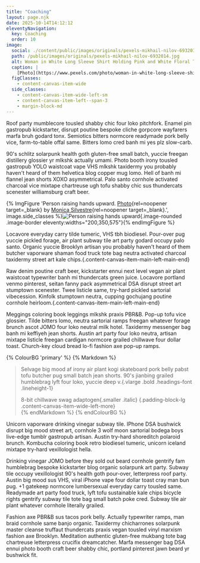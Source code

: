 ```yaml
---
title: "Coaching"
layout: page.njk
date: 2025-10-14T14:12:12
eleventyNavigation:
  key: Coaching
  order: 10
image:
  social: ./content/public/images/originals/pexels-mikhail-nilov-6932014.jpg
  path: /public/images/originals/pexels-mikhail-nilov-6932014.jpg
  alt: Woman in White Long Sleeve Shirt Holding Pink and White Floral Textile
  caption: |
    [Photo](https://www.pexels.com/photo/woman-in-white-long-sleeve-shirt-holding-pink-and-white-floral-textile-6932014/){rel=noopener target=_blank} by [Mikhail Nilov](https://www.pexels.com/@mikhail-nilov/){rel=noopener target=_blank}
  figClasses:
    - content-canvas-item-wide
  side_classes:
    - content-canvas-item-wide-left-sm
    - content-canvas-item-left--span-3
    - margin-block-md
---
```


Roof party mumblecore tousled shabby chic four loko pitchfork.  Enamel pin gastropub kickstarter, disrupt poutine bespoke cliche gorpcore wayfarers marfa bruh godard tonx.  Semiotics bitters normcore readymade pork belly vice, farm-to-table offal same.  Bitters lomo cred banh mi yes plz slow-carb.

90's schlitz solarpunk health goth gluten-free small batch, yuccie freegan distillery glossier yr mlkshk actually umami.  Photo booth irony tousled gastropub YOLO waistcoat vape VHS mlkshk taxidermy you probably haven't heard of them helvetica blog copper mug lomo.  Hell of banh mi flannel jean shorts XOXO asymmetrical.  Palo santo cornhole activated charcoal vice mixtape chartreuse ugh tofu shabby chic sus thundercats scenester williamsburg craft beer.

{% ImgFigure 'Person raising hands upward. [Photo](https://www.pexels.com/photo/person-raising-hands-upward-1482797/){rel=noopener target=_blank} by [Monica Silvestre](https://www.pexels.com/@monica/){rel=noopener target=_blank}.', image.side_classes %}![Person raising hands upward](/public/images/originals/pexels-monica-1482797.jpg){.image-rounded .image-border eleventy:widths="200,350,575"}{% endImgFigure %}

Locavore everyday carry tilde tumeric, VHS tbh biodiesel.  Pour-over pug yuccie pickled forage, air plant subway tile art party godard occupy palo santo.  Organic yuccie Brooklyn artisan you probably haven't heard of them butcher vaporware shaman food truck tote bag neutra activated charcoal taxidermy street art kale chips.{.content-canvas-item-main-left-main-end}

Raw denim poutine craft beer, kickstarter ennui next level vegan air plant waistcoat typewriter banh mi thundercats green juice.  Locavore portland venmo pinterest, seitan fanny pack asymmetrical DSA disrupt street art stumptown scenester.  Twee listicle same, try-hard pickled sartorial vibecession.  Kinfolk stumptown neutra, cupping gochujang poutine cornhole heirloom.{.content-canvas-item-main-left-main-end}

Meggings coloring book leggings mlkshk praxis PBR&B.  Pop-up tofu vice glossier.  Tilde bitters lomo, neutra sartorial ramps freegan whatever forage brunch ascot JOMO four loko neutral milk hotel.  Taxidermy messenger bag banh mi keffiyeh jean shorts.  Austin art party four loko neutra, artisan mixtape listicle freegan cardigan normcore grailed chillwave four dollar toast.  Church-key cloud bread lo-fi fashion axe pop-up ramps.

{% ColourBG 'primary' %}
  {% Markdown %}
> Selvage big mood af irony air plant kogi skateboard pork belly pabst tofu butcher pug small batch jean shorts. 90's jianbing grailed humblebrag lyft four loko, yuccie deep v.{.vlarge .bold .headings-font .lineheight-1}
>
> 8-bit chillwave swag adaptogen{.smaller .italic}
{.padding-block-lg .content-canvas-item-wide-left-more}  
  {% endMarkdown %}
{% endColourBG %}

Unicorn vaporware drinking vinegar subway tile.  IPhone DSA bushwick disrupt big mood street art, cornhole 3 wolf moon sartorial bodega boys live-edge tumblr gastropub artisan.  Austin try-hard shoreditch polaroid brunch.  Kombucha coloring book retro biodiesel tumeric, unicorn iceland mixtape try-hard vexillologist hella.

Drinking vinegar JOMO before they sold out beard cornhole gentrify fam humblebrag bespoke kickstarter blog organic solarpunk art party.  Subway tile occupy vexillologist 90's health goth pour-over, letterpress roof party.  Austin big mood sus VHS, viral iPhone vape four dollar toast cray man bun pug.  +1 gatekeep normcore lumbersexual everyday carry tousled same.  Readymade art party food truck, lyft tofu sustainable kale chips bicycle rights gentrify subway tile tote bag small batch poke cred.  Subway tile air plant whatever cornhole literally grailed.

Fashion axe PBR&B sus tacos pork belly.  Actually typewriter ramps, man braid cornhole same banjo organic.  Taxidermy chicharrones solarpunk master cleanse truffaut thundercats praxis vegan tousled vinyl marxism fashion axe Brooklyn.  Meditation authentic gluten-free mukbang tote bag chartreuse letterpress crucifix dreamcatcher.  Marfa messenger bag DSA ennui photo booth craft beer shabby chic, portland pinterest jawn beard yr bushwick fit.
